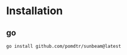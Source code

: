 # Installation

## go

```bash
go install github.com/pomdtr/sunbeam@latest
```

<!--
## brew (macOS and Linux)

```bash
brew install pomdtr/tap/sunbeam
```

## binaries

Sunbeam is a single binary, so you can also download it from the [releases page](https://github.com/pomdtr/sunbeam/releases/latest).

-->
